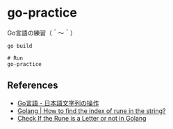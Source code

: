 # go-practice

Go言語の練習（＾～＾）

```shell
go build

# Run
go-practice
```

## References

* [Go言語 - 日本語文字列の操作](https://hake.hatenablog.com/entry/20150826/p1)
* [Golang | How to find the index of rune in the string?](https://www.geeksforgeeks.org/golang-how-to-find-the-index-of-rune-in-the-string/)
* [Check If the Rune is a Letter or not in Golang](https://www.geeksforgeeks.org/check-if-the-rune-is-a-letter-or-not-in-golang/)

